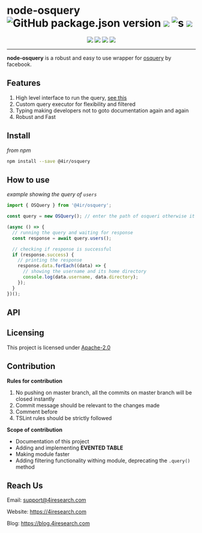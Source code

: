 # node-osquery ![GitHub package.json version](https://img.shields.io/github/package-json/v/4ir/node-osquery.svg?style=popout-square) ![](https://img.shields.io/github/license/4ir/node-osquery.svg?style=popout-square) ![s](https://img.shields.io/github/issues-raw/4ir/node-osquery.svg?style=popout-square) ![](https://img.shields.io/github/issues-pr/4ir/node-osquery.svg?style=popout-square)

<p style="text-align: center">
<img src="https://img.shields.io/bundlephobia/min/@4ir/osquery.svg?style=popout-square"> <img src="https://img.shields.io/github/repo-size/4ir/node-osquery.svg?style=popout-square"> <img src="https://img.shields.io/github/downloads/4ir/node-osquery/total.svg?style=popout-square"> <img src="https://img.shields.io/npm/dm/@4ir/osquery.svg?style=popout-square">
</p>

------

**node-osquery** is a robust and easy to use wrapper for [osquery](https://osquery.io/) by facebook.
## Features

1. High level interface to run the query, [see this](#how-to-use)
2. Custom query executor for flexibility and filtered
3. Typing making developers not to goto documentation again and again
4. Robust and Fast

## Install

_from npm_

   ```sh
   npm install --save @4ir/osquery
   ```

## How to use

_example showing the query of `users`_

```ts
import { OSQuery } from '@4ir/osquery';

const query = new OSQuery(); // enter the path of osqueri otherwise it will use the default path

(async () => {
  // running the query and waiting for response
  const response = await query.users();

  // checking if response is successful
  if (response.success) {
    // printing the response
    response.data.forEach((data) => {
      // showing the username and its home directory
      console.log(data.username, data.directory);
    });
  }
})();

```

## API

## Licensing

This project is licensed under [Apache-2.0](https://github.com/4ir/node-osquery/blob/master/LICENSE)

## Contribution

**Rules for contribution**
1. No pushing on master branch, all the commits on master branch will be closed instantly
2. Commit message should be relevant to the changes made
3. Comment before 
4. TSLint rules should be strictly followed

**Scope of contribution**
+ Documentation of this project
+ Adding and implementing **EVENTED TABLE**
+ Making module faster
+ Adding filtering functionality withing module, deprecating the `.query()` method

## Reach Us

Email: support@4iresearch.com

Website: https://4iresearch.com

Blog: https://blog.4iresearch.com